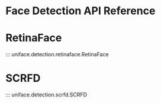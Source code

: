 # Face Detection API Reference

# RetinaFace

::: uniface.detection.retinaface.RetinaFace


# SCRFD

::: uniface.detection.scrfd.SCRFD
